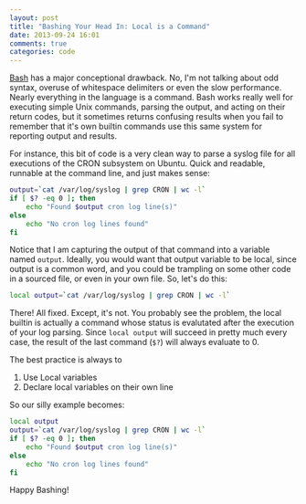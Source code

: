 ```yaml
---
layout: post
title: "Bashing Your Head In: Local is a Command"
date: 2013-09-24 16:01
comments: true
categories: code
---
```


[Bash](https://en.wikipedia.org/wiki/Bash_(Unix_shell)) has a major
conceptional drawback.  No, I'm not talking about odd syntax, overuse of
whitespace delimiters or even the slow performance.  Nearly everything in the
language is a command.  Bash works really well for executing simple Unix
commands, parsing the output, and acting on their return codes, but it
sometimes returns confusing results when you fail to remember that it's own
builtin commands use this same system for reporting output and results.

For instance, this bit of code is a very clean way to parse a syslog file for
all executions of the CRON subsystem on Ubuntu.  Quick and readable, runnable
at the command line, and just makes sense:

``` bash
output=`cat /var/log/syslog | grep CRON | wc -l`
if [ $? -eq 0 ]; then
    echo "Found $output cron log line(s)"
else
    echo "No cron log lines found"
fi

```

Notice that I am capturing the output of that command into a variable named
`output`.  Ideally, you would want that output variable to be local, since
output is a common word, and you could be trampling on some other code in a
sourced file, or even in your own file.  So, let's do this:

``` bash
local output=`cat /var/log/syslog | grep CRON | wc -l`
```

There!  All fixed.  Except, it's not.  You probably see the problem, the local
builtin is actually a command whose status is evalutated after the execution of
your log parsing.  Since `local output` will succeed in pretty much every case,
the result of the last command (`$?`) will always evaluate to 0.

The best practice is always to

  1. Use Local variables
  2. Declare local variables on their own line

So our silly example becomes:

``` bash
local output
output=`cat /var/log/syslog | grep CRON | wc -l`
if [ $? -eq 0 ]; then
    echo "Found $output cron log line(s)"
else
    echo "No cron log lines found"
fi

```

Happy Bashing!
